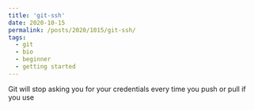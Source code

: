 ```yaml
---
title: 'git-ssh'
date: 2020-10-15
permalink: /posts/2020/1015/git-ssh/
tags:
  - git
  - bio
  - beginner
  - getting started
---
```


Git will stop asking you for your credentials every time you push or pull if you use 
